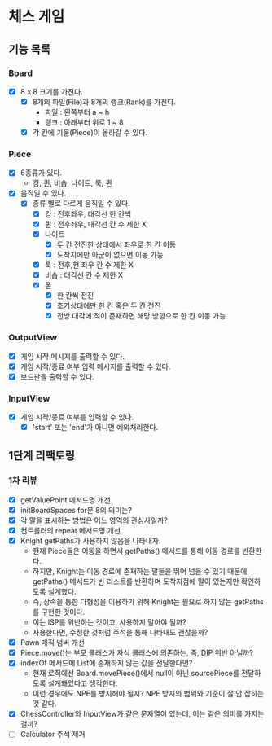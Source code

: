 # 체스 게임

## 기능 목록

### Board
- [x] 8 x 8 크기를 가진다.
  - [x] 8개의 파일(File)과 8개의 랭크(Rank)를 가진다.
    - 파일 : 왼쪽부터 a ~ h
    - 랭크 : 아래부터 위로 1 ~ 8
  - [x] 각 칸에 기물(Piece)이 올라갈 수 있다.

### Piece
- [x] 6종류가 있다.
  - 킹, 퀸, 비숍, 나이트, 룩, 퀸
- [x] 움직일 수 있다.
  - [x] 종류 별로 다르게 움직일 수 있다.
    - [x] 킹 : 전후좌우, 대각선 한 칸씩
    - [x] 퀸 : 전후좌우, 대각선 칸 수 제한 X
    - [x] 나이트
      - [x] 두 칸 전진한 상태에서 좌우로 한 칸 이동
      - [x] 도착지에만 아군이 없으면 이동 가능
    - [x] 룩 : 전후,현 좌우 칸 수 제한 X
    - [x] 비숍 : 대각선 칸 수 제한 X
    - [x] 폰
      - [x] 한 칸씩 전진
      - [x] 초기상태에만 한 칸 혹은 두 칸 전진
      - [x] 전방 대각에 적이 존재하면 해당 방향으로 한 칸 이동 가능

### OutputView
- [x] 게임 시작 메시지를 출력할 수 있다.
- [x] 게임 시작/종료 여부 입력 메시지를 출력할 수 있다.
- [x] 보드판을 출력할 수 있다.

### InputView
- [x] 게임 시작/종료 여부를 입력할 수 있다.
  - [x] 'start' 또는 'end'가 아니면 예외처리한다.

## 1단계 리팩토링
### 1차 리뷰
- [x] getValuePoint 메서드명 개선
- [x] initBoardSpaces for문 8의 의미는?
- [x] 각 말을 표시하는 방법은 어느 영역의 관심사일까?
- [x] 컨트롤러의 repeat 메서드명 개선
- [x] Knight getPaths가 사용하지 않음을 나타내자.
  - 현재 Piece들은 이동을 하면서 getPaths() 메서드를 통해 이동 경로를 반환한다.
  - 하지만, Knight는 이동 경로에 존재하는 말들을 뛰어 넘을 수 있기 때문에 getPaths() 메서드가 빈 리스트를 반환하며 도착지점에 말이 있는지만 확인하도록 설계했다.
  - 즉, 상속을 통한 다형성을 이용하기 위해 Knight는 필요로 하지 않는 getPaths를 구현한 것이다.
  - 이는 ISP를 위반하는 것이고, 사용하지 말아야 될까?
  - 사용한다면, 수정한 것처럼 주석을 통해 나타내도 괜찮을까?
- [x] Pawn 매직 넘버 개선
- [x] Piece.move()는 부모 클래스가 자식 클래스에 의존하는, 즉, DIP 위반 아닐까?
- [x] indexOf 메서드에 List에 존재하지 않는 값을 전달한다면?
  - 현재 로직에선 Board.movePiece()에서 null이 아닌 sourcePiece를 전달하도록 설계돼있다고 생각한다.
  - 이런 경우에도 NPE를 방지해야 될지? NPE 방지의 범위와 기준이 잘 안 잡히는 것 같다.
- [x] ChessController와 InputView가 같은 문자열이 있는데, 이는 같은 의미를 가지는 걸까?
- [ ] Calculator 주석 제거
